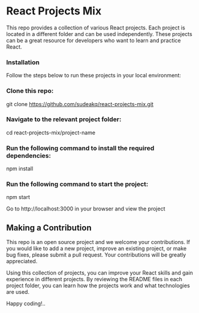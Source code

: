 # React Projects Mix
This repo provides a collection of various React projects. Each project is located in a different folder and can be used independently. These projects can be a great resource for developers who want to learn and practice React.

### Installation
Follow the steps below to run these projects in your local environment:

### Clone this repo:
git clone https://github.com/sudeakq/react-projects-mix.git

### Navigate to the relevant project folder:
cd react-projects-mix/project-name

### Run the following command to install the required dependencies:
npm install

### Run the following command to start the project:
npm start

Go to http://localhost:3000 in your browser and view the project

## Making a Contribution
This repo is an open source project and we welcome your contributions. If you would like to add a new project, improve an existing project, or make bug fixes, please submit a pull request. Your contributions will be greatly appreciated.

Using this collection of projects, you can improve your React skills and gain experience in different projects. By reviewing the README files in each project folder, you can learn how the projects work and what technologies are used.

Happy coding!..
